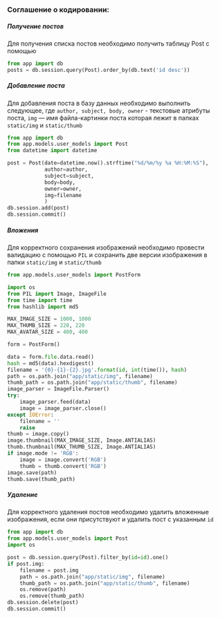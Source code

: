 ### Соглашение о кодировании:
##### Получение постов
Для получения списка постов необходимо получить таблицу Post с помощью
``` python
from app import db
posts = db.session.query(Post).order_by(db.text('id desc'))
```
##### Добавление поста
Для добавления поста в базу данных необходимо выполнить следующее, где ```author, subject, body, owner``` - текстовые атрибуты поста, ```img``` — имя файла-картинки поста которая лежит в папках ```static/img``` и ```static/thumb```

``` python
from app import db
from app.models.user_models import Post
from datetime import datetime

post = Post(date=datetime.now().strftime("%d/%m/%y %a %H:%M:%S"),
            author=author,
            subject=subject,
            body=body,
            owner=owner,
            img=filename
            )
db.session.add(post)
db.session.commit()
```
##### Вложения
Для корректного сохранения изображений необходимо провести валидацию с помощью ```PIL``` и сохранить две версии изображения в папки ```static/img``` и ```static/thumb```
``` python
from app.models.user_models import PostForm

import os
from PIL import Image, ImageFile
from time import time
from hashlib import md5

MAX_IMAGE_SIZE = 1000, 1000
MAX_THUMB_SIZE = 220, 220
MAX_AVATAR_SIZE = 400, 400

form = PostForm()

data = form.file.data.read()
hash = md5(data).hexdigest()
filename = '{0}-{1}-{2}.jpg'.format(id, int(time()), hash)
path = os.path.join("app/static/img", filename)
thumb_path = os.path.join("app/static/thumb", filename)
image_parser = ImageFile.Parser()
try:
    image_parser.feed(data)
    image = image_parser.close()
except IOError:
    filename = ''
    raise
thumb = image.copy()
image.thumbnail(MAX_IMAGE_SIZE, Image.ANTIALIAS)
thumb.thumbnail(MAX_THUMB_SIZE, Image.ANTIALIAS)
if image.mode != 'RGB':
    image = image.convert('RGB')
    thumb = thumb.convert('RGB')
image.save(path)
thumb.save(thumb_path)
```
##### Удаление
Для корректного удаления постов необходимо удалить вложенные изображения, если они присутствуют и удалить пост с указанным ```id```

``` python
from app import db
from app.models.user_models import Post
import os

post = db.session.query(Post).filter_by(id=id).one()
if post.img:
    filename = post.img
    path = os.path.join("app/static/img", filename)
    thumb_path = os.path.join("app/static/thumb", filename)
    os.remove(path)
    os.remove(thumb_path)
db.session.delete(post)
db.session.commit()
```